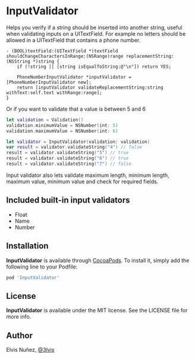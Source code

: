 # InputValidator

Helps you verify if a string should be inserted into another string, useful when validating inputs on a UITextField. For example no letters should be allowed in a UITextField that contains a phone number.

```objc
- (BOOL)textField:(UITextField *)textField shouldChangeCharactersInRange:(NSRange)range replacementString:(NSString *)string {
    if (!string || [string isEqualToString:@"\n"]) return YES;

    PhoneNumberInputValidator *inputValidator = [PhoneNumberInputValidator new];
    return [inputValidator validateReplacementString:string withText:self.text withRange:range];
}
```

Or if you want to validate that a value is between 5 and 6

```swift
let validation = Validation()
validation.minimumValue = NSNumber(int: 5)
validation.maximumValue = NSNumber(int: 6)

let validator = InputValidator(validation: validation)
var result = validator.validateString("4") // false
result = validator.validateString("5") // true
result = validator.validateString("6") // true
result = validator.validateString("7") // false
```

Input validator also lets validate maximum length, minimum length, maximum value, minimum value and check for required fields.

## Included built-in input validators

- Float
- Name
- Number

## Installation

**InputValidator** is available through [CocoaPods](http://cocoapods.org). To install
it, simply add the following line to your Podfile:

```ruby
pod 'InputValidator'
```

## License

**InputValidator** is available under the MIT license. See the LICENSE file for more info.

## Author

Elvis Nuñez, [@3lvis](https://twitter.com/3lvis)
